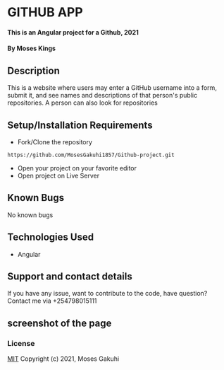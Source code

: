 # GITHUB APP
#### This is an Angular project for a Github, 2021
#### By **Moses Kings**
## Description
This is a website where users may enter a GitHub username into a form, submit it, and see names and descriptions of that person's public repositories. A person can also look for repositories
## Setup/Installation Requirements
* Fork/Clone the repository
```
https://github.com/MosesGakuhi1857/Github-project.git
```
* Open your project on your favorite editor
* Open project on Live Server
## Known Bugs
No known bugs
## Technologies Used
* Angular
## Support and contact details
If you have any issue, want to contribute to the code, have question? Contact me via
+254798015111
## screenshot of the page



### License
[MIT](https://choosealicense.com/licenses/mit/)
Copyright (c) 2021, Moses Gakuhi
